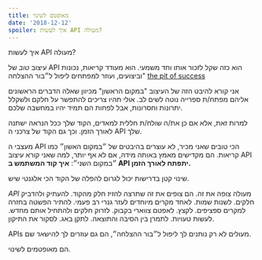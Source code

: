 ```yaml
---
title: מאופטם לשינוי
date: '2018-12-12'
spoiler: איך לעשות API מעולה?
---
```


איך לעשות API מעולה?

עיצוב *טוב* של API הוא כזה שקל לזכור אותו וחד משמעי. הוא מעודד קריאות, נכונות וביצועים, ועוזר למפתחים ליפול ל״בור ההצלחה" [the pit of success](https://blog.codinghorror.com/falling-into-the-pit-of-success/)

אני קורא להיבט הזה של העיצוב "במקום הראשון" מכיוון שאלה הדברים הראשונים אליהם מפתח/ת ספרייה נוטה לשים לב. אולי תהיו צריכים להתפשר על חלקם ולשקלל יתרונות וחסרונות, אבל לפחות הם תמיד יהיו במחשבה שלכם.

למרות זאת, אלא אם כן את/ה שולח/ת חללית למאדים, הקוד שלך ככל הנראה ישתנה לאורך הזמן. וכך גם הקוד של צרכני ה API שלך.

מעצבי ה API הכי טובים שאני מכיר, לא עוצרים בהיבטים של ״במקום האשון״ כמו קריאות. הם מקדישים מאמץ באותה מידה, אם לא אף יותר, למה שאני קורא עיצוב API ״במקום השני״: **איך קוד המשתמש ב API יתפתח לאורך הזמן.**

שינוי קטן בדרישות יכול לגרום להפלה של הקוד הכי אלגנטי שיש.

*API* מעולה צופה את זה. הם צופים את זה שתרצה להזיז חלק מהקוד. להעתיק ולהדביק חלקים. לשנות שמות. לאחד מקרים מיוחדים לעזר גנרי רב פעמי. להתיר הפשטה בחזרה למקרים ספציפים. לקצץ. לאפטם צווארי בקבוק. לזרוק חלקים ולהתחיל אותם מחדש. לעשות טעויות. לתמרן בין הסיבה והתוצאה. לתקן באג. לסקור את התיקון.   

APIs מעולים לא רק נותנים לך ליפול ל״בור ההצלחה״, הם גם עוזרים לך *להישאר* שם.

הם מאופטמים לשינוי.
